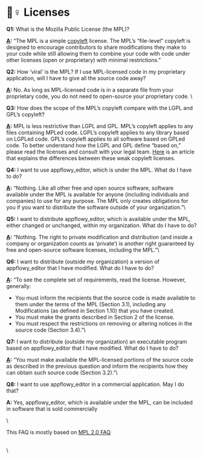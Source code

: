 # 👮♀ Licenses

**Q1:** What is the Mozilla Public License (the MPL)?

[**A**](https://www.mozilla.org/en-US/MPL/2.0/FAQ/#what-is-the-mpl)**:** “The MPL is a simple [copyleft](http://en.wikipedia.org/wiki/Copyleft) license. The MPL’s “file-level” copyleft is designed to encourage contributors to share modifications they make to your code while still allowing them to combine your code with code under other licenses (open or proprietary) with minimal restrictions.”



**Q2:** How ‘viral’ is the MPL? If I use MPL-licensed code in my proprietary application, will I have to give all the source code away?

[**A**](https://www.mozilla.org/en-US/MPL/2.0/FAQ/#virality)**:** No. As long as MPL-licensed code is in a separate file from your proprietary code, you do not need to open-source your proprietary code. \


**Q3:** How does the scope of the MPL’s copyleft compare with the LGPL and GPL’s copyleft?

[**A**](https://www.mozilla.org/en-US/MPL/2.0/FAQ/#copyleft-scope)**:** MPL is less restrictive than LGPL and GPL. MPL’s copyleft applies to any files containing MPLed code. LGPL’s copyleft applies to any library based on LGPLed code. GPL’s copyleft applies to all software based on GPLed code. To better understand how the LGPL and GPL define “based on,” please read the licenses and consult with your legal team. [Here](https://fossa.com/blog/open-source-software-licenses-101-mozilla-public-license-2-0/) is an article that explains the differences between these weak copyleft licenses.



**Q4:** I want to use appflowy\_editor, which is under the MPL. What do I have to do?

[**A**](https://www.mozilla.org/en-US/MPL/2.0/FAQ/#use)**:** “Nothing. Like all other free and open source software, software available under the MPL is available for anyone (including individuals and companies) to use for any purpose. The MPL only creates obligations for you if you want to distribute the software outside of your organization.”\


**Q5:** I want to distribute appflowy\_editor, which is available under the MPL, either changed or unchanged, within my organization. What do I have to do?

[**A**](https://www.mozilla.org/en-US/MPL/2.0/FAQ/#distribute-within-organization)**:** “Nothing. The right to private modification and distribution (and inside a company or organization counts as ‘private’) is another right guaranteed by free and open-source software licenses, including the MPL.”\


**Q6:** I want to distribute (outside my organization) a version of appflowy\_editor that I have modified. What do I have to do?

[**A**](https://www.mozilla.org/en-US/MPL/2.0/FAQ/#distribute-modified-source)**:** “To see the complete set of requirements, read the license. However, generally:

* You must inform the recipients that the source code is made available to them under the terms of the MPL (Section 3.1), including any Modifications (as defined in Section 1.10) that you have created.
* You must make the grants described in Section 2 of the license.
* You must respect the restrictions on removing or altering notices in the source code (Section 3.4).”\


**Q7:** I want to distribute (outside my organization) an executable program based on appflowy\_editor that I have modified. What do I have to do?

[**A**](https://www.mozilla.org/en-US/MPL/2.0/FAQ/#distribute-binaries-from-modified-source)**:** “You must make available the MPL-licensed portions of the source code as described in the previous question and inform the recipients how they can obtain such source code (Section 3.2).”\


**Q8:** I want to use appflowy\_editor in a commercial application. May I do that?&#x20;

**A:** Yes, appflowy\_editor, which is available under the MPL, can be included in software that is sold commercially

\


This FAQ is mostly based on [MPL 2.0 FAQ](https://www.mozilla.org/en-US/MPL/2.0/FAQ/)

\
\
